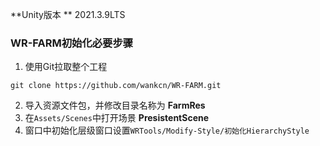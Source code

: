 **Unity版本 ** 2021.3.9LTS



### WR-FARM初始化必要步骤

1. 使用Git拉取整个工程
```
git clone https://github.com/wankcn/WR-FARM.git
```
2. 导入资源文件包，并修改目录名称为 **FarmRes**
3. 在`Assets/Scenes`中打开场景 **PresistentScene**
4. 窗口中初始化层级窗口设置`WRTools/Modify-Style/初始化HierarchyStyle`